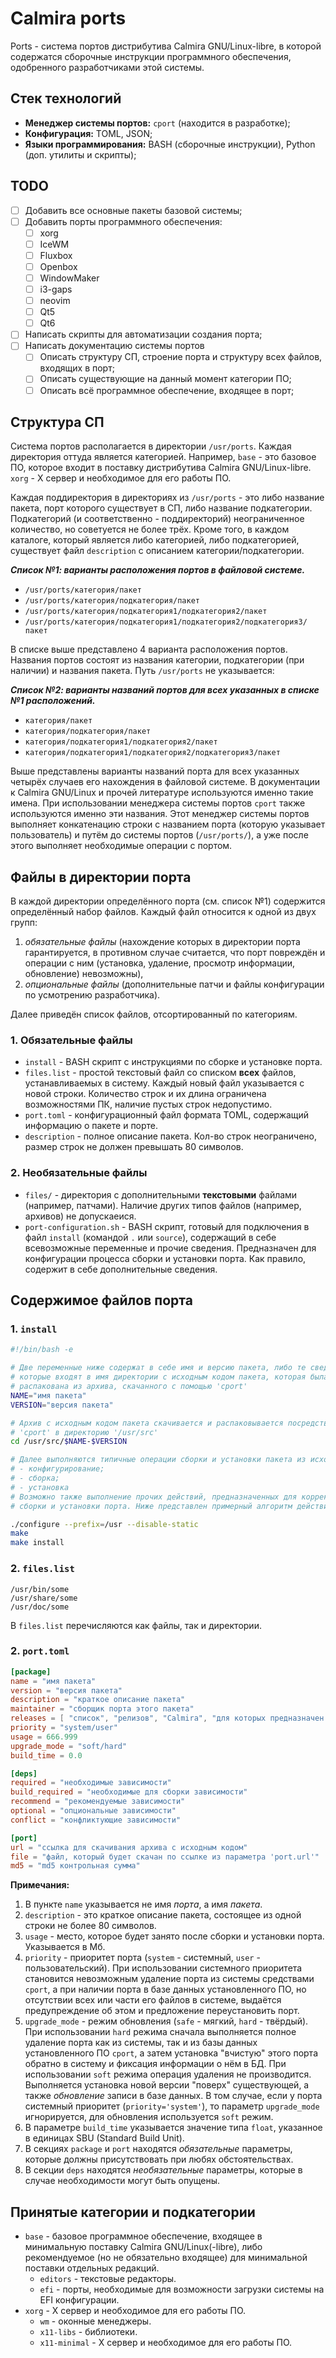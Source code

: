 # Calmira ports

Ports - система портов дистрибутива Calmira GNU/Linux-libre, в которой
содержатся сборочные инструкции программного обеспечения, одобренного
разработчиками этой системы.

## Стек технологий

- **Менеджер системы портов:** `cport` (находится в разработке);
- **Конфигурация:** TOML, JSON;
- **Языки программирования:** BASH (сборочные инструкции), Python (доп. утилиты
  и скрипты);

## TODO

- [ ] Добавить все основные пакеты базовой системы;
- [ ] Добавить порты программного обеспечения:
   - [ ] xorg
   - [ ] IceWM
   - [ ] Fluxbox
   - [ ] Openbox
   - [ ] WindowMaker
   - [ ] i3-gaps
   - [ ] neovim
   - [ ] Qt5
   - [ ] Qt6
- [ ] Написать скрипты для автоматизации создания порта;
- [ ] Написать документацию системы портов
   - [ ] Описать структуру СП, строение порта и структуру всех файлов, входящих
         в порт;
   - [ ] Описать существующие на данный момент категории ПО;
   - [ ] Описать всё программное обеспечение, входящее в порт;

## Структура СП

Система портов располагается в директории `/usr/ports`. Каждая директория
оттуда является категорией. Например, `base` - это базовое ПО, которое входит в
поставку дистрибутива Calmira GNU/Linux-libre. `xorg` - X сервер и необходимое
для его работы ПО.

Каждая поддиректория в директориях из `/usr/ports` - это либо название пакета,
порт которого существует в СП, либо название подкатегории. Подкатегорий (и
соответственно - поддиректорий) неограниченное количество, но советуется не
более трёх. Кроме того, в каждом каталоге, который является либо категорией,
либо подкатегорией, существует файл `description` с описанием
категории/подкатегории.

***Список №1: варианты расположения портов в файловой системе.***

- `/usr/ports/категория/пакет`
- `/usr/ports/категория/подкатегория/пакет`
- `/usr/ports/категория/подкатегория1/подкатегория2/пакет`
- `/usr/ports/категория/подкатегория1/подкатегория2/подкатегория3/пакет`

В списке выше представлено 4 варианта расположения портов. Названия портов
состоят из названия категории, подкатегории (при наличии) и названия пакета.
Путь `/usr/ports` не указывается:

***Список №2: варианты названий портов для всех указанных в списке
№1 расположений.***

- `категория/пакет`
- `категория/подкатегория/пакет`
- `категория/подкатегория1/подкатегория2/пакет`
- `категория/подкатегория1/подкатегория2/подкатегория3/пакет`

Выше представлены варианты названий порта для всех указанных четырёх случаев
его нахождения в файловой системе. В документации к Calmira GNU/Linux и прочей
литературе используются именно такие имена. При использовании менеджера системы
портов `cport` также используются именно эти названия. Этот менеджер системы
портов выполняет конкатенацию строки с названием порта (которую указывает
пользователь) и путём до системы портов (`/usr/ports/`), а уже после этого
выполняет необходимые операции с портом.

## Файлы в директории порта

В каждой директории определённого порта (см. список №1) содержится определённый
набор файлов. Каждый файл относится к одной из двух групп:

1. *обязательные файлы* (нахождение которых в директории порта гарантируется, в
противном случае считается, что порт повреждён и операции с ним (установка,
удаление, просмотр информации, обновление) невозможны),
2. *опциональные файлы* (дополнительные патчи и файлы конфигурации по
усмотрению разработчика).

Далее приведён список файлов, отсортированный по категориям.

### 1. Обязательные файлы

- `install` - BASH скрипт с инструкциями по сборке и установке порта.
- `files.list` - простой текстовый файл со списком **всех** файлов,
  устанавливаемых в систему. Каждый новый файл указывается с новой строки.
  Количество строк и их длина ограничена возможностями ПК, наличие пустых строк
  недопустимо.
- `port.toml` - конфигурационный файл формата TOML, содержащий информацию о
  пакете и порте.
- `description` - полное описание пакета. Кол-во строк неограничено, размер
  строк не должен превышать 80 символов.

### 2. Необязательные файлы

- `files/` - директория с дополнительными **текстовыми** файлами (например,
  патчами). Наличие других типов файлов (например, архивов) не допускаеися.
- `port-configuration.sh` - BASH скрипт, готовый для подключения в файл
  `install` (командой `.` или `source`), содержащий в себе всевозможные
  переменные и прочие сведения. Предназначен для конфигурации процесса сборки и
  установки порта. Как правило, содержит в себе дополнительные сведения.

## Содержимое файлов порта

### 1. `install`

```bash
#!/bin/bash -e

# Две переменные ниже содержат в себе имя и версию пакета, либо те сведения,
# которые входят в имя директории с исходным кодом пакета, которая была
# распакована из архива, скачанного с помощью 'cport'
NAME="имя пакета"
VERSION="версия пакета"

# Архив с исходным кодом пакета скачивается и распаковывается посредством
# 'cport' в директорию '/usr/src'
cd /usr/src/$NAME-$VERSION

# Далее выполняются типичные операции сборки и установки пакета из исходников:
# - конфигурирование;
# - сборка;
# - установка
# Возможно также выполнение прочих действий, предназначенных для корректной
# сборки и установки порта. Ниже представлен примерный алгоритм действий.

./configure --prefix=/usr --disable-static
make
make install
```

### 2. `files.list`

```
/usr/bin/some
/usr/share/some
/usr/doc/some
```

В `files.list` перечисляются как файлы, так и директории.

### 2. `port.toml`

```toml
[package]
name = "имя пакета"
version = "версия пакета"
description = "краткое описание пакета"
maintainer = "сборщик порта этого пакета"
releases = [ "список", "релизов", "Calmira", "для которых предназначен порт"]
priority = "system/user"
usage = 666.999
upgrade_mode = "soft/hard"
build_time = 0.0

[deps]
required = "необходимые зависимости"
build_required = "необходимые для сборки зависимости"
recommend = "рекомендуемые зависимости"
optional = "опциональные зависимости"
conflict = "конфликтующие зависимости"

[port]
url = "ссылка для скачивания архива с исходным кодом"
file = "файл, который будет скачан по ссылке из параметра 'port.url'"
md5 = "md5 контрольная сумма"
```

**Примечания:**

1. В пункте `name` указывается не имя *порта*, а имя *пакета*.
2. `description` - это краткое описание пакета, состоящее из одной строки не
   более 80 символов.
3. `usage` - место, которое будет занято после сборки и установки порта.
   Указывается в Мб.
4. `priority` - приоритет порта (`system` - системный, `user` -
   пользовательский). При использовании системного приоритета становится
   невозможным удаление порта из системы средствами `cport`, а при наличии
   порта в базе данных установленного ПО, но отсутствии всех или части его
   файлов в системе, выдаётся предупреждение об этом и предложение
   переустановить порт.
4. `upgrade_mode` - режим обновления (`safe` - мягкий, `hard` - твёрдый). При
   использовании `hard` режима сначала выполняется полное удаление порта как из
   системы, так и из базы данных установленного ПО `cport`, а затем установка
   "вчистую" этого порта обратно в систему и фиксация информации о нём в БД.
   При использовании `soft` режима операция удаления не производится.
   Выполняется установка новой версии "поверх" существующей, а также
   *обновление* записи в базе данных. В том случае, если у порта системный
   приоритет (`priority='system'`), то параметр `upgrade_mode` игнорируется,
   для обновления используется `soft` режим.
5. В параметре `build_time` указывается значение типа `float`, указанное в
   единицах SBU (Standard Build Unit).
5. В секциях `package` и `port` находятся *обязательные* параметры, которые
   должны присутствовать при любях обстоятельствах.
5. В секции `deps` находятся *необязательные* параметры, которые в случае
   необходимости могут быть опущены.

## Принятые категории и подкатегории

- `base` - базовое программное обеспечение, входящее в минимальную поставку
  Calmira GNU/Linux(-libre), либо рекомендуемое (но не обязательно входящее)
  для минимальной поставки отдельных редакций.
   - `editors` - текстовые редакторы.
   - `efi` - порты, необходимые для возможности загрузки системы на EFI
     конфигурации.
- `xorg` - X сервер и необходимое для его работы ПО.
   - `wm` - оконные менеджеры.
   - `x11-libs` - библиотеки.
   - `x11-minimal` - X сервер и необходимое для его работы ПО.
